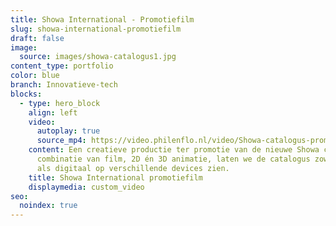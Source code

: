```yaml
---
title: Showa International - Promotiefilm
slug: showa-international-promotiefilm
draft: false
image:
  source: images/showa-catalogus1.jpg
content_type: portfolio
color: blue
branch: Innovatieve-tech
blocks:
  - type: hero_block
    align: left
    video:
      autoplay: true
      source_mp4: https://video.philenflo.nl/video/Showa-catalogus-promofilm-met-2D-en-3D-animatie.mp4
    content: Een creatieve productie ter promotie van de nieuwe Showa catalogus. Met
      combinatie van film, 2D én 3D animatie, laten we de catalogus zowel fysiek
      als digitaal op verschillende devices zien.
    title: Showa International promotiefilm
    displaymedia: custom_video
seo:
  noindex: true
---
```

